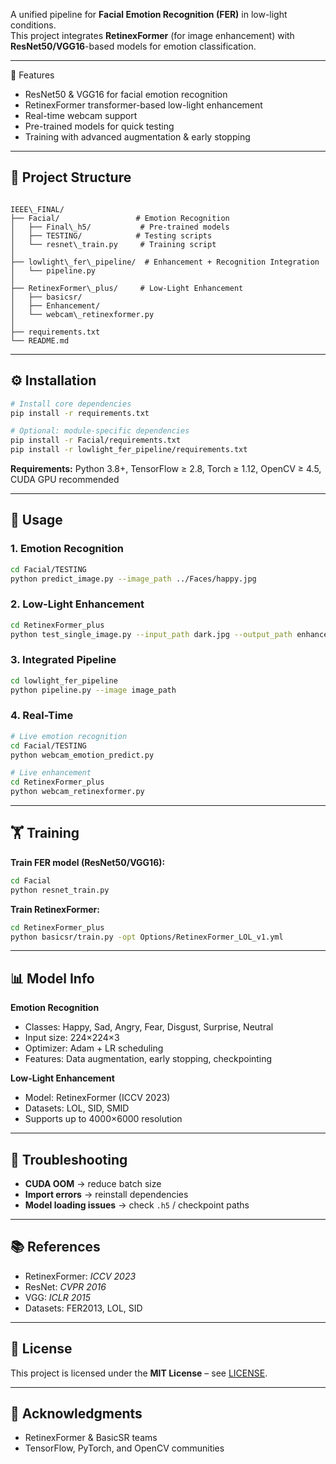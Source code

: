 
A unified pipeline for **Facial Emotion Recognition (FER)** in low-light conditions.  
This project integrates **RetinexFormer** (for image enhancement) with **ResNet50/VGG16**-based models for emotion classification.  

---

 🔹 Features
- ResNet50 & VGG16 for facial emotion recognition  
- RetinexFormer transformer-based low-light enhancement  
- Real-time webcam support  
- Pre-trained models for quick testing  
- Training with advanced augmentation & early stopping  

---

## 📂 Project Structure
```

IEEE\_FINAL/
├── Facial/                 # Emotion Recognition
│   ├── Final\_h5/           # Pre-trained models
│   ├── TESTING/            # Testing scripts
│   └── resnet\_train.py     # Training script
│
├── lowlight\_fer\_pipeline/  # Enhancement + Recognition Integration
│   └── pipeline.py
│
├── RetinexFormer\_plus/     # Low-Light Enhancement
│   ├── basicsr/
│   ├── Enhancement/
│   └── webcam\_retinexformer.py
│
├── requirements.txt
└── README.md

````

---

## ⚙️ Installation
```bash
# Install core dependencies
pip install -r requirements.txt

# Optional: module-specific dependencies
pip install -r Facial/requirements.txt
pip install -r lowlight_fer_pipeline/requirements.txt
````

**Requirements:** Python 3.8+, TensorFlow ≥ 2.8, Torch ≥ 1.12, OpenCV ≥ 4.5, CUDA GPU recommended

---

## 🚀 Usage

### 1. Emotion Recognition

```bash
cd Facial/TESTING
python predict_image.py --image_path ../Faces/happy.jpg
```

### 2. Low-Light Enhancement

```bash
cd RetinexFormer_plus
python test_single_image.py --input_path dark.jpg --output_path enhanced.jpg
```

### 3. Integrated Pipeline

```bash
cd lowlight_fer_pipeline
python pipeline.py --image image_path
```

### 4. Real-Time

```bash
# Live emotion recognition
cd Facial/TESTING
python webcam_emotion_predict.py

# Live enhancement
cd RetinexFormer_plus
python webcam_retinexformer.py
```

---

## 🏋️ Training

**Train FER model (ResNet50/VGG16):**

```bash
cd Facial
python resnet_train.py
```

**Train RetinexFormer:**

```bash
cd RetinexFormer_plus
python basicsr/train.py -opt Options/RetinexFormer_LOL_v1.yml
```

---

## 📊 Model Info

**Emotion Recognition**

* Classes: Happy, Sad, Angry, Fear, Disgust, Surprise, Neutral
* Input size: 224×224×3
* Optimizer: Adam + LR scheduling
* Features: Data augmentation, early stopping, checkpointing

**Low-Light Enhancement**

* Model: RetinexFormer (ICCV 2023)
* Datasets: LOL, SID, SMID
* Supports up to 4000×6000 resolution

---

## 🐛 Troubleshooting

* **CUDA OOM** → reduce batch size
* **Import errors** → reinstall dependencies
* **Model loading issues** → check `.h5` / checkpoint paths

---

## 📚 References

* RetinexFormer: *ICCV 2023*
* ResNet: *CVPR 2016*
* VGG: *ICLR 2015*
* Datasets: FER2013, LOL, SID

---

## 📜 License

This project is licensed under the **MIT License** – see [LICENSE](LICENSE).

---

## 🙏 Acknowledgments

* RetinexFormer & BasicSR teams
* TensorFlow, PyTorch, and OpenCV communities

```

